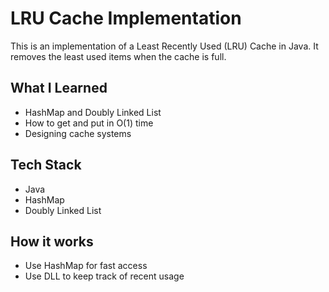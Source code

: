 # LRU Cache Implementation

This is an implementation of a Least Recently Used (LRU) Cache in Java. It removes the least used items when the cache is full.

## What I Learned
- HashMap and Doubly Linked List
- How to get and put in O(1) time
- Designing cache systems

## Tech Stack
- Java
- HashMap
- Doubly Linked List

## How it works
- Use HashMap for fast access
- Use DLL to keep track of recent usage
